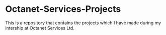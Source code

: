 # Octanet-Services-Projects
This is a repository that contains the projects which I have made during my intership at Octanet Services Ltd.
